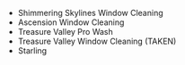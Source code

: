 - Shimmering Skylines Window Cleaning
- Ascension Window Cleaning
- Treasure Valley Pro Wash
- Treasure Valley Window Cleaning (TAKEN)
- Starling